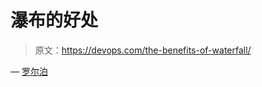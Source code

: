 # 瀑布的好处

> 原文：<https://devops.com/the-benefits-of-waterfall/>

— [罗尔泊](https://devops.com/author/breselman/)